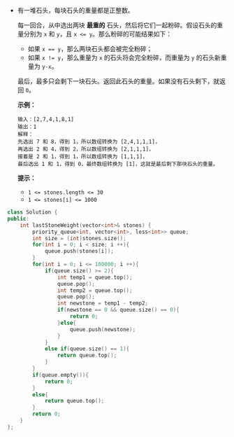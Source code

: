 - 有一堆石头，每块石头的重量都是正整数。

  每一回合，从中选出两块 **最重的** 石头，然后将它们一起粉碎。假设石头的重量分别为 `x` 和 `y`，且 `x <= y`。那么粉碎的可能结果如下：

  - 如果 `x == y`，那么两块石头都会被完全粉碎；
  - 如果 `x != y`，那么重量为 `x` 的石头将会完全粉碎，而重量为 `y` 的石头新重量为 `y-x`。

  最后，最多只会剩下一块石头。返回此石头的重量。如果没有石头剩下，就返回 `0`。

   

  **示例：**

  ```
  输入：[2,7,4,1,8,1]
  输出：1
  解释：
  先选出 7 和 8，得到 1，所以数组转换为 [2,4,1,1,1]，
  再选出 2 和 4，得到 2，所以数组转换为 [2,1,1,1]，
  接着是 2 和 1，得到 1，所以数组转换为 [1,1,1]，
  最后选出 1 和 1，得到 0，最终数组转换为 [1]，这就是最后剩下那块石头的重量。
  ```

   

  **提示：**

  - `1 <= stones.length <= 30`
  - `1 <= stones[i] <= 1000`

```c++
class Solution {
public:
    int lastStoneWeight(vector<int>& stones) {
        priority_queue<int, vector<int>, less<int>> queue;
        int size = (int)stones.size();
        for(int i = 0; i < size; i ++){
            queue.push(stones[i]);
        }
        for(int i = 0; i <= 100000; i ++){
            if(queue.size() >= 2){
                int temp1 = queue.top();
                queue.pop();
                int temp2 = queue.top();
                queue.pop();
                int newstone = temp1 - temp2;
                if(newstone == 0 && queue.size() == 0){
                    return 0;
                }else{
                    queue.push(newstone);
                }
            }
            else if(queue.size() == 1){
                return queue.top();
            }
        }
        if(queue.empty()){
            return 0;
        }
        else{
            return queue.top();
        }
        return 0;
    }
};
```

